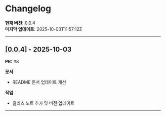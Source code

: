 # Changelog

**현재 버전:** 0.0.4  
**마지막 업데이트:** 2025-10-03T11:57:12Z  

---

## [0.0.4] - 2025-10-03

**PR:** #8  

**문서**
- README 문서 업데이트 개선

**작업**
- 릴리스 노트 추가 및 버전 업데이트

---

